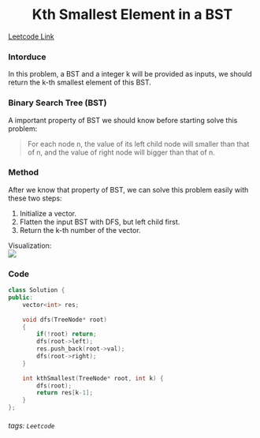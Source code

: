 <center><h1>Kth Smallest Element in a BST</h1></center>

[Leetcode Link](https://leetcode.com/problems/kth-smallest-element-in-a-bst/)

### Intorduce
In this problem, a BST and a integer k will be provided as inputs, we should return the k-th smallest element of this BST.

### Binary Search Tree (BST)
A important property of BST we should know before starting solve this problem:
>For each node n, the value of its left child node will smaller than that of n, and the value of right node will bigger than that of n.

### Method
After we know that property of BST, we can solve this problem easily with these two steps:
1. Initialize a vector.
2. Flatten the input BST with DFS, but left child first.
3. Return the k-th number of the vector.

Visualization:<br>
![](https://i.imgur.com/pksPTMr.png)



### Code
```cpp
class Solution {
public:
    vector<int> res;
    
    void dfs(TreeNode* root)
    {
        if(!root) return;
        dfs(root->left);
        res.push_back(root->val);
        dfs(root->right);
    }
    
    int kthSmallest(TreeNode* root, int k) {
        dfs(root);
        return res[k-1];
    }
};
```

###### tags: `Leetcode`